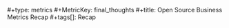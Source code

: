 #+type: metrics
#+MetricKey: final_thoughts
#+title: Open Source Business Metrics Recap
#+tags[]: Recap
